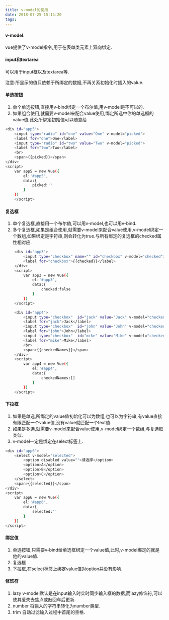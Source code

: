 ```yaml
---
title: v-model的使用
date: 2018-07-25 15:14:20
tags:
---
```


#### v-model:

vue提供了v-model指令,用于在表单类元素上双向绑定.

#### input和textarea

可以用于input框以及textarea等.

注意:所显示的值只依赖于所绑定的数据,不再关系初始化时插入的value.

#### 单选按钮

1. 单个单选按钮,直接用v-bind绑定一个布尔值,用v-model是不可以的.
2. 如果组合使用,就需要v-model来配合value使用,绑定所选中你的单选框的value值,此处所绑定初始值可以随意给

``` bash
<div id="app5">
    <input type="radio" id="one" value="One" v-model="picked">
    <label for="one">One</label>
    <input type="radio" id="two" value="Two" v-model="picked">
    <label for="two">Two</label>
    <br>
    <span>{{picked}}</span>        
</div>
<script>
    var app5 = new Vue({
        el:'#app5',
        data:{
            picked:''
        }
    })
    </script>
```

#### 复选框

1. 单个复选框,直接用一个布尔值,可以用v-model,也可以用v-bind.
2. 多个复选框,如果是组合使用,就需要v-model来配合value使用,v-model绑定一个数组,如果绑定是字符串,则会转化为true.与所有绑定的复选框的checked属性相对应.

``` bash
    <div id="app3">
        <input type="checkbox" name="" id="checkbox" v-model="checked">
        <label for="checkbox">{{checked}}</label>
    </div>
    <script>
        var app3 = new Vue({
            el:'#app3',
            data:{
                checked:false
            }
        })
    </script>

    <div id="app4">
        <input type="checkbox"  id="jack" value="Jack" v-model="checkedNames">
        <label for="jack">Jack</label>
        <input type="checkbox"  id="john" value="John" v-model="checkedNames">
        <label for="john">John</label>
        <input type="checkbox"  id="mike" value="Mike" v-model="checkedNames">
        <label for="mike">Mike</label>
        <br>
        <span>{{checkedNames}}</span>
    </div>
    <script>
        var app4 = new Vue({
            el:'#app4',
            data:{
                checkedNames:[]
            }
        })
    </script>
```

#### 下拉框

1. 如果是单选,所绑定的value值初始化可以为数组,也可以为字符串,有value直接有限匹配一个value值,没有value就匹配一个text值.
2. 如果是多选,就需要v-model来配合value使用,v-model绑定一个数组,与复选框类似.
3. v-model一定是绑定在select标签上.

``` bash
<div id="app6">
    <select v-model="selected">
        <option disabled value="">请选择</option>
        <option>A</option>
        <option>B</option>
        <option>C</option>
    </select>
    <span>{{selected}}</span>
</div>
<script>
    var app6 = new Vue({
        el:'#app6',
        data:{
            selected:''
        }
    })
</script>
```

#### 绑定值

1. 单选按钮,只需要v-bind给单选框绑定一个value值,此时,v-model绑定的就是他的value值.
2. 复选框
3. 下拉框,在select标签上绑定value值对option并没有影响.


#### 修饰符

1. lazy v-model默认是在input输入时实时同步输入框的数据,而lazy修饰符,可以使其爱失去焦点或敲回车后更新.
2. number 将输入的字符串转化为number类型.
3. trim 自动过滤输入过程中首尾的空格.
